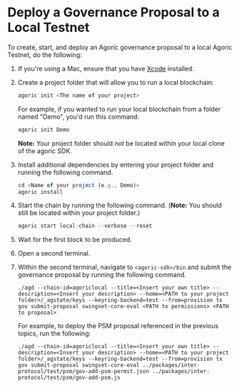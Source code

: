# Deploy a Governance Proposal to a Local Testnet

To create, start, and deploy an Agoric governance proposal to a local Agoric Testnet, do the following:

1. If you're using a Mac, ensure that you have [Xcode](https://apps.apple.com/us/app/xcode/id497799835) installed.
2. Create a project folder that will allow you to run a local blockchain:

	```jsx
	agoric init <The name of your project>
	```
    
    For example, if you wanted to run your local blockchain from a folder named "Demo", you'd run this command:
    
    ```jsx
    agoric init Demo
    ```

	**Note:** Your project folder should *not* be located within your local clone of the agoric SDK.

3. Install additional dependencies by entering your project folder and running the following command.

	```jsx
    cd <Name of your project (e.g., Demo)>
    agoric install
    ```

4.  Start the chain by running the following command. (**Note:** You should still be located within your project folder.)

	```jsx
	agoric start local-chain --verbose --reset
	```

5. Wait for the first block to be produced.
6. Open a second terminal.
7. Within the second terminal, navigate to `<agoric-sdk>/bin` and submit the governance proposal by running the following command.

	```
    ./agd --chain-id=agoriclocal --title=<Insert your own title> --description=<Insert your description> --home=<PATH to your project folder>/_agstate/keys --keyring-backend=test --from=provision tx gov submit-proposal swingset-core-eval <PATH to permissions> <PATH to proposal>
	```

    For example, to deploy the PSM proposal referenced in the previous topics, run the following:

    ```
	./agd --chain-id=agoriclocal --title=<Insert your own title> --description=<Insert your description> --home=<PATH to your project folder>/_agstate/keys --keyring-backend=test --from=provision tx gov submit-proposal swingset-core-eval ../packages/inter-protocol/test/psm/gov-add-psm-permit.json ../packages/inter-protocol/test/psm/gov-add-psm.js
    ```
